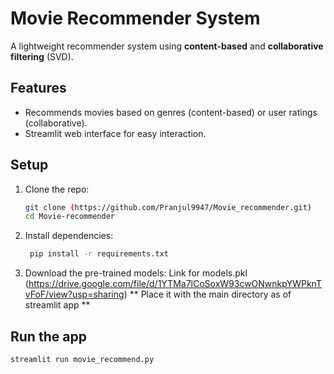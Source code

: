 # Movie Recommender System

A lightweight recommender system using **content-based** and **collaborative filtering** (SVD).

## Features
- Recommends movies based on genres (content-based) or user ratings (collaborative).
- Streamlit web interface for easy interaction.

## Setup
1. Clone the repo:
   ```bash
   git clone (https://github.com/Pranjul9947/Movie_recommender.git)
   cd Movie-recommender
   ```
2. Install dependencies:
   ```bash
    pip install -r requirements.txt
   ```
3. Download the pre-trained models:
   Link for models.pkl
   (https://drive.google.com/file/d/1YTMa7lCoSoxW93cwONwnkpYWPknTvFoF/view?usp=sharing)
   ** Place it with the main directory as of streamlit app **

## Run the app
   ```bash
   streamlit run movie_recommend.py
   ```
